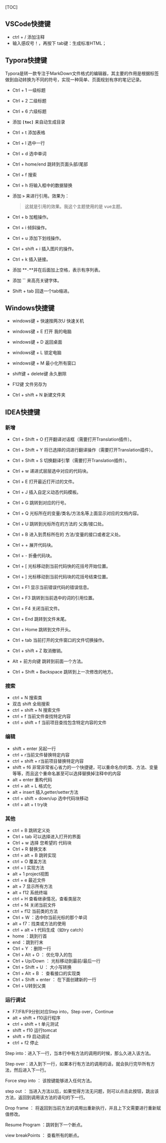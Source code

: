 [TOC]

## VSCode快捷键

- ctrl + /   添加注释
- 输入感叹号！，再按下 tab键：生成标准HTML；



## Typora快捷键

​	Typora是转一款专注于MarkDown文件格式的编辑器，其主要的作用是根据标签做到自动转换为不同的符号，实现一种简单、页面规划有序的笔记记录。

- Ctrl + 1  一级标题   

- Ctrl + 2  二级标题   

- Ctrl + 6  六级标题   

- 添加   **`[toc]`** 来自动生成目录

- Ctrl + t   添加表格

- Ctrl + l  选中一行 

- Ctrl + d  选中单词

- Ctrl + home/end   跳转到页面头部/尾部    

- Ctrl + f  搜索

- Ctrl + h  将输入框中的数据替换

- 添加 **`>`** 来进行引用。效果为：

  > 这就是引用的效果。我这个主题使用的是 vue主题。

- Ctrl + b  加粗操作。

- Ctrl + i  倾斜操作。

- Ctrl + u  添加下划线操作。

- Ctrl + shift + i  插入图片的操作。

- Ctrl + k  插入链接。

- 添加 **`-`**并在后面加上空格，表示有序列表。

- 添加 **``** 来高亮关键字体。

- Shift + tab  回退一个tab缩进。



## Windows快捷键

- windows键 + 快速按两次U     快速关机
- windows键 + E    打开  我的电脑

- windows键 + D    返回桌面
- windows键 + L    锁定电脑
- windows键 + M    最小化所有窗口

- shift键 + delete键    永久删除
- F12键     文件另存为
- Ctrl + shift + N    新建文件夹



## IDEA快捷键

### 新增

- Ctrl + Shift + O 打开翻译对话框（需要打开Translation插件）。
- Ctrl + Shift + Y 将已选择的词进行翻译操作（需要打开Translation插件）。
- Ctrl + Shift + S 切换翻译引擎（需要打开Translation插件）。

- Ctrl + w   递进式层层选中对应的代码块。
- Ctrl + E    打开最近打开过的文件。
- Ctrl + J     插入自定义动态代码模板。
- Ctrl + G    跳转到对应的行号。
- Ctrl + Q    光标所在的变量/类名/方法名等上面显示对应的文档内容。
- Ctrl + U    跳转到光标所在的方法的 父类/接口处。
- Ctrl + B    进入到贯标所在的 方法/变量的接口或者定义处。
- Ctrl + +    展开代码块。
- Ctrl + -     折叠代码块。
- Ctrl + [     光标移动到当前代码快的花括号开始位置。
- Ctrl + ]     光标移动到当前代码块的花括号结束位置。
- Ctrl + F1  显示当前错误代码的错误信息。
- Ctrl + F3  跳转到当前选中的词的引用位置。
- Ctrl + F4  关闭当前文件。
- Ctrl + End  跳转到文件末尾。
- Ctrl + Home  跳转到文件开头。
- Ctrl + tab  当前打开的文件窗口的文件切换操作。
- Ctrl + shift + Z  取消撤销。
- Alt + 前方向键   跳转到前面一个方法。
- Ctrl + Shift + Backspace  跳转到上一次修改的地方。

### 搜索
- ctrl + N 搜索类
- 双击 shift  全局搜索
- ctrl + shift + N 搜索文件
- ctrl + f 当前文件查找特定内容
- ctrl + shift + f 当前项目查找包含特定内容的文件

### 编辑
- shift + enter 另起一行
- ctrl + r当前文件替换特定内容
- ctrl + shift + r当前项目替换特定内容
- shift + f6 非常非常省心省力的一个快捷键，可以重命名你的类、方法、变量等等，而且这个重命名甚至可以选择替换掉注释中的内容
- alt + enter 重构代码
- ctrl + alt + L 格式化
- alt + insert 插入getter/setter方法
- ctrl + shift + down/up 选中代码块移动
- ctrl + alt + t try块


### 其他
- ctrl + B 跳转定义处
- Ctrl + tab 可以选择进入打开的界面
- Ctrl + w 选择 您希望的 代码块
- Ctrl + R 替换文本
- ctrl + alt + B 跳转实现
- ctrl + O 覆盖方法
- ctrl + I 实现方法
- alt + 1 project视图
- ctrl + e 最近文件
- alt + 7 显示所有方法
- alt + f12 系统终端
- ctrl + H 查看继承情况，查看类层次
- ctrl + f4 关闭当前文件
- ctrl + f12 当前类的方法
- Ctrl + W ：选中你当前光标的那个单词
- alt + f7：找类或方法的使用
- ctrl + alt + t 代码生成（如try catch）
- home  ：跳到行首
- end  ：跳到行末
- Ctrl + Y ：删除一行
- Ctrl + Alt + O ： 优化导入的包
- Ctrl + Up/Down ： 光标移动到最前/最后一行
- Ctrl + Shift + U ： 大小写转换
- Ctrl + Alt + B ： 查看接口的实现类
- Ctrl + Shift + enter ： 在下面创建新的一行
- Ctrl + U转到父类

### 运行调试
- F7/F8/F9分别对应Step into，Step over，Continue
- alt + shift + f10运行程序
- ctrl + shift + t 单元测试 
- shift + f10 运行tomcat
- shift + f9 启动调试
- ctrl + f2 停止

Step into：进入下一行，当本行中有方法的调用的时候，那么久进入该方法。

Step over：进入到下一行，如果本行有方法的调用的话，就会执行完毕所有方法，然后进入下一行。

Force step into ： 该按键能够进入任何方法。

step out ： 当进入方法以后，如果觉得方法无问题，则可以点击此按钮，跳出该方法，返回到调用该方法的语句的下一行。

Drop frame ： 将返回到当前方法的调用出重新执行，并且上下文需要进行重新赋值修改。

Resume Program ：跳转到下一个断点。

view breakPoints ： 查看所有的断点。
